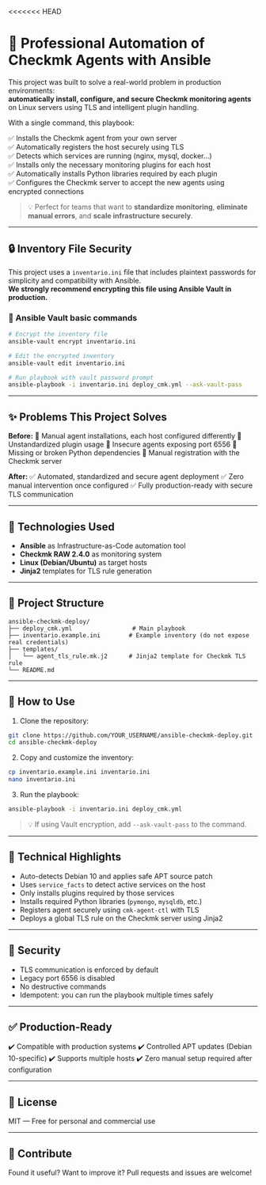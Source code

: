 <<<<<<< HEAD
# 🚀 Professional Automation of Checkmk Agents with Ansible

This project was built to solve a real-world problem in production environments:  
**automatically install, configure, and secure Checkmk monitoring agents** on Linux servers using TLS and intelligent plugin handling.

With a single command, this playbook:

✅ Installs the Checkmk agent from your own server  
✅ Automatically registers the host securely using TLS  
✅ Detects which services are running (nginx, mysql, docker...)  
✅ Installs only the necessary monitoring plugins for each host  
✅ Automatically installs Python libraries required by each plugin  
✅ Configures the Checkmk server to accept the new agents using encrypted connections  

> 💡 Perfect for teams that want to **standardize monitoring**, **eliminate manual errors**, and **scale infrastructure securely**.

---

## 🔒 Inventory File Security

This project uses a `inventario.ini` file that includes plaintext passwords for simplicity and compatibility with Ansible.  
**We strongly recommend encrypting this file using Ansible Vault in production.**

### 🔐 Ansible Vault basic commands

```bash
# Encrypt the inventory file
ansible-vault encrypt inventario.ini

# Edit the encrypted inventory
ansible-vault edit inventario.ini

# Run playbook with vault password prompt
ansible-playbook -i inventario.ini deploy_cmk.yml --ask-vault-pass
````

---

## ✨ Problems This Project Solves

**Before:**
🔸 Manual agent installations, each host configured differently
🔸 Unstandardized plugin usage
🔸 Insecure agents exposing port 6556
🔸 Missing or broken Python dependencies
🔸 Manual registration with the Checkmk server

**After:**
✅ Automated, standardized and secure agent deployment
✅ Zero manual intervention once configured
✅ Fully production-ready with secure TLS communication

---

## 🔧 Technologies Used

* **Ansible** as Infrastructure-as-Code automation tool
* **Checkmk RAW 2.4.0** as monitoring system
* **Linux (Debian/Ubuntu)** as target hosts
* **Jinja2** templates for TLS rule generation

---

## 📁 Project Structure

```
ansible-checkmk-deploy/
├── deploy_cmk.yml                 # Main playbook
├── inventario.example.ini        # Example inventory (do not expose real credentials)
├── templates/
│   └── agent_tls_rule.mk.j2      # Jinja2 template for Checkmk TLS rule
└── README.md
```

---

## 🚀 How to Use

1. Clone the repository:

```bash
git clone https://github.com/YOUR_USERNAME/ansible-checkmk-deploy.git
cd ansible-checkmk-deploy
```

2. Copy and customize the inventory:

```bash
cp inventario.example.ini inventario.ini
nano inventario.ini
```

3. Run the playbook:

```bash
ansible-playbook -i inventario.ini deploy_cmk.yml
```

> 💡 If using Vault encryption, add `--ask-vault-pass` to the command.

---

## 🧠 Technical Highlights

* Auto-detects Debian 10 and applies safe APT source patch
* Uses `service_facts` to detect active services on the host
* Only installs plugins required by those services
* Installs required Python libraries (`pymongo`, `mysqldb`, etc.)
* Registers agent securely using `cmk-agent-ctl` with TLS
* Deploys a global TLS rule on the Checkmk server using Jinja2

---

## 🔐 Security

* TLS communication is enforced by default
* Legacy port 6556 is disabled
* No destructive commands
* Idempotent: you can run the playbook multiple times safely

---

## ✅ Production-Ready

✔️ Compatible with production systems
✔️ Controlled APT updates (Debian 10-specific)
✔️ Supports multiple hosts
✔️ Zero manual setup required after configuration

---

## 📜 License

MIT — Free for personal and commercial use

---

## 🙌 Contribute

Found it useful? Want to improve it?
Pull requests and issues are welcome!
